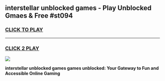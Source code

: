 
## interstellar unblocked games - Play Unblocked Gmaes & Free #st094
<h3>
<a href="https://news.freeplayer.one?title=interstellar_unblocked_games&ref=26F">CLICK TO PLAY</a></h3>
<hr>

<h3>
<a href="https://news.freeplayer.one?title=interstellar_unblocked_games&ref=26F">CLICK 2 PLAY</a>
  
</h3>

<a href="https://news.freeplayer.one?title=interstellar_unblocked_games&ref=26F/"><img src="https://clearcache.store/games.png"></a>


**interstellar unblocked games games unblocked: Your Gateway to Fun and Accessible Online Gaming**
